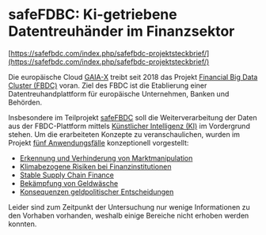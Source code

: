 
# safeFDBC: Ki-getriebene Datentreuhänder im Finanzsektor

[https://safefbdc.com/index.php/safefbdc-projektsteckbrief/](https://safefbdc.com/index.php/safefbdc-projektsteckbrief/)

Die europäische Cloud  [GAIA-X](https://gaia-x.eu/)  treibt seit 2018 das Projekt  [Financial Big Data Cluster (FBDC)](https://www.bmwk.de/Redaktion/DE/Artikel/Digitale-Welt/GAIA-X-Use-Cases/financial-big-data-cluster-fbdc.html)  voran. Ziel des FBDC ist die Etablierung einer Datentreuhandplattform für europäische Unternehmen, Banken und Behörden.

Insbesondere im Teilprojekt  [safeFBDC](https://www.digitale-technologien.de/DT/Redaktion/DE/Standardartikel/KuenstlicheIntelligenzProjekte/KuenstlicheIntelligenzProjekte_ZweiterFoerderaufruf/ki-projet_SafeFBDC.html) soll die Weiterverarbeitung der Daten aus der FBDC-Plattform mittels  [Künstlicher Intelligenz (KI)](https://www.tzdo.de/de/aktuelles/wissenswertes/neuigkeiten-fuer-unsere-mieter/financial-big-data-cluster-bmwi-foerdert-kuenstliche-intelligenz-fuer-den-finanzsektor-mit-zehn-millionen-euro--fraunhofer-iml-und-isst-aus-dortmund-sind-beteiligt.htm)  im Vordergrund stehen. Um die erarbeiteten Konzepte zu veranschaulichen, wurden im Projekt  [fünf Anwendungsfälle](https://www.cloudcomputing-insider.de/eine-standardisierte-cloud-fuer-finanzdaten-a-1014532/)  konzeptionell vorgestellt:

-   [Erkennung und Verhinderung von Marktmanipulation](<Erkennung und Verhinderung von Marktmanipulation/>)
-  [Klimabezogene Risiken bei Finanzinstitutionen](<Klimabezogene Risiken bei Finanzinstitutionen/>)
-   [Stable Supply Chain Finance](<Stable Supply Chain Finance/>)
-   [Bekämpfung von Geldwäsche](<Bekämpfung von Geldwäsche/>)
-   [Konsequenzen geldpolitischer Entscheidungen](<Konsequenzen geldpolitischer Entscheidungen/>)

Leider sind zum Zeitpunkt der Untersuchung nur wenige Informationen zu den Vorhaben vorhanden, weshalb einige Bereiche nicht erhoben werden konnten.